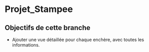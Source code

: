 # Projet_Stampee

## Objectifs de cette branche

- Ajouter une vue détaillée pour chaque enchère, avec toutes les informations.
